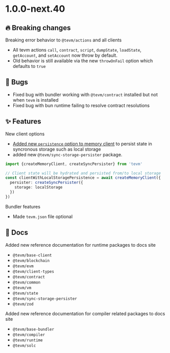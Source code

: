 # 1.0.0-next.40

## 🔥 Breaking changes

Breaking error behavior to `@tevm/actions` and all clients

- All tevm actions `call`, `contract`, `script`, `dumpState`, `loadState`, `getAccount`, and `setAccount` now throw by default.
- Old behavior is still available via the new `throwOnFail` option which defaults to `true`


## 🐛 Bugs

- Fixed bug with bundler working with `@tevm/contract` installed but not when `tevm` is installed
- Fixed bug with bun runtime failing to resolve contract resolutions

## ✨ Features

New client options

- [Added new `persistence` option to memory client](https://tevm.sh/learn/clients/) to persist state in syncronous storage such as local storage
- added new `@tevm/sync-storage-persister` package. 

```typescript
import {createMemoryClient, createSyncPersister} from 'tevm'

// Client state will be hydrated and persisted from/to local storage
const clientWithLocalStoragePersistence = await createMemoryClient({
  persister: createSyncPersister({
    storage: localStorage
  })
})
```

Bundler features

- Made `tevm.json` file optional

## 📜 Docs

Added new reference documentation for runtime packages to docs site

- `@tevm/base-client`
- `@tevm/blockchain`
- `@tevm/evm`
- `@tevm/client-types`
- `@tevm/contract`
- `@tevm/common`
- `@tevm/vm`
- `@tevm/state`
- `@tevm/sync-storage-persister`
- `@tevm/zod`

Added new reference documentation for compiler related packages to docs site

- `@tevm/base-bundler`
- `@tevm/compiler`
- `@tevm/runtime`
- `@tevm/solc`

